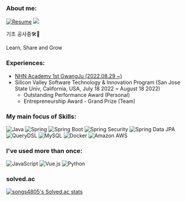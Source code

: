 <!-- ### Hi there 👋
- I am a college student who is interested in backend development and majored in Computer Science.  
- I'm trying to make clean code and unit test.  
- And I focus on understanding object-oriented design and how the function works and the flow of the function, not just implementing the function.
- I enjoy reading software technical books to broaden my horizons.
-->
### About me:
[![Resume](https://img.shields.io/badge/Resume-000000?style=flat-square&logo=Notion&logoColor=white)]()
<a href="https://velog.io/@songs4805"><img src="https://img.shields.io/badge/Blog-11B48A?style=flat-square&logo=Vimeo&logoColor=white&link=https://velog.io/@songs4805"/></a>

기초 공사중🛠🚧

Learn, Share and Grow

### Experiences:
- [NHN Academy 1st GwangJu (2022.08.29 ~)](https://github.com/nhnacademy-1st-gwangju)
- Silicon Valley Software Technology & Innovation Program (San Jose State Univ, California, USA, July 18 2022 ~ August 18 2022)
  - Outstanding Performance Award (Personal)
  - Entrepreneurship Award - Grand Prize (Team)

### My main focus of Skills:

![Java](https://img.shields.io/badge/Java-007396?style=flat-square&logo=Java)
![Spring](https://img.shields.io/badge/Spring-6DB33F?style=flat-square&logo=spring&logoColor=white)
![Spring Boot](http://img.shields.io/badge/SpringBoot-6DB33F?style=flat-square&logo=SpringBoot&logoColor=white)
![Spring Security](https://img.shields.io/static/v1?style=flat-square&message=Spring+Security&color=6DB33F&logo=Spring+Security&logoColor=FFFFFF&label=)
![Spring Data JPA](http://img.shields.io/badge/SpringDataJPA-59666C?style=flat-square&logo=Hibernate&logoColor=white)
![QueryDSL](http://img.shields.io/badge/QueryDSL-4479A1?style=flat-square&logo=Hibernate&logoColor=white)
![MySQL](http://img.shields.io/badge/MySQL-4479A1?style=flat-square&logo=MySQL&logoColor=white)
![Docker](http://img.shields.io/badge/Docker-2496ED?style=flat-square&logo=Docker&logoColor=white)
![Amazon AWS](http://img.shields.io/badge/AmazonAWS-232F3E?style=flat-square&logo=AmazonAWS)

### I've used more than once:
![JavaScript](http://img.shields.io/badge/JavaScript-F7DF1E?style=flat-square&logo=JavaScript&logoColor=white)
![Vue.js](http://img.shields.io/badge/Vue.js-4FC88D?style=flat-square&logo=Vue.js&logoColor=white)
![Python](http://img.shields.io/badge/Python-3776AB?style=flat-square&logo=Python&logoColor=white)

<!--
### I'm currently learning:
![Kotlin](http://img.shields.io/badge/Kotlin-7F52FF?style=flat-square&logo=Kotlin&logoColor=white)
![Spring Cloud](http://img.shields.io/badge/SpringCloud-6DB33F?style=flat-square&logo=Spring&logoColor=white)
-->

### solved.ac
[![songs4805's Solved.ac stats](http://mazassumnida.wtf/api/v2/generate_badge?boj=songs4805)](https://solved.ac/songs4805/)


<!--
**alanhakhyeonsong/alanhakhyeonsong** is a ✨ _special_ ✨ repository because its `README.md` (this file) appears on your GitHub profile.

Here are some ideas to get you started:

- 🔭 I’m currently working on ...
- 🌱 I’m currently learning ...
- 👯 I’m looking to collaborate on ...
- 🤔 I’m looking for help with ...
- 💬 Ask me about ...
- 📫 How to reach me: ...
- 😄 Pronouns: ...
- ⚡ Fun fact: ...
-->
